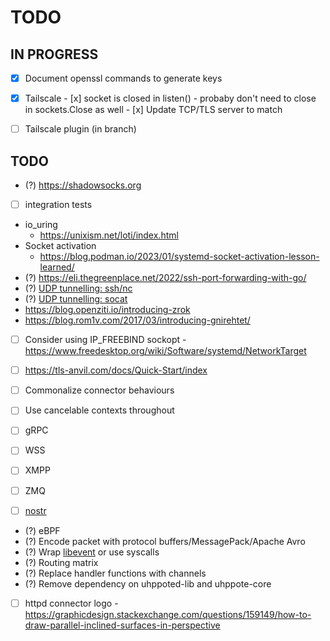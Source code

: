 # TODO

## IN PROGRESS

- [x] Document openssl commands to generate keys
- [x] Tailscale
      - [x] socket is closed in listen() - probaby don't need to close in sockets.Close as well
      - [x] Update TCP/TLS server to match

- [ ] Tailscale plugin (in branch)


## TODO

- (?) https://shadowsocks.org

- [ ] integration tests
- io_uring
  - https://unixism.net/loti/index.html
- Socket activation
   - https://blog.podman.io/2023/01/systemd-socket-activation-lesson-learned/
- (?) https://eli.thegreenplace.net/2022/ssh-port-forwarding-with-go/
- (?) [UDP tunnelling: ssh/nc](https://superuser.com/questions/53103/udp-traffic-through-ssh-tunnel)
- (?) [UDP tunnelling: socat](http://www.morch.com/2011/07/05/forwarding-snmp-ports-over-ssh-using-socat/)
- https://blog.openziti.io/introducing-zrok
- https://blog.rom1v.com/2017/03/introducing-gnirehtet/

- [ ] Consider using IP_FREEBIND sockopt
      - https://www.freedesktop.org/wiki/Software/systemd/NetworkTarget

- [ ] https://tls-anvil.com/docs/Quick-Start/index

- [ ] Commonalize connector behaviours
- [ ] Use cancelable contexts throughout
- [ ] gRPC
- [ ] WSS
- [ ] XMPP
- [ ] ZMQ
- [ ] [nostr](https://github.com/nostr-protocol/nostr)

- (?) eBPF
- (?) Encode packet with protocol buffers/MessagePack/Apache Avro
- (?) Wrap [libevent](https://libevent.org) or use syscalls
- (?) Routing matrix
- (?) Replace handler functions with channels
- (?) Remove dependency on uhppoted-lib and uhppote-core
- [ ] httpd connector logo
      - https://graphicdesign.stackexchange.com/questions/159149/how-to-draw-parallel-inclined-surfaces-in-perspective

